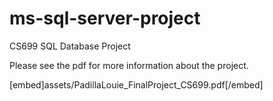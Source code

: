 # ms-sql-server-project
CS699 SQL Database Project

Please see the pdf for more information about the project.

[embed]assets/PadillaLouie_FinalProject_CS699.pdf[/embed]
